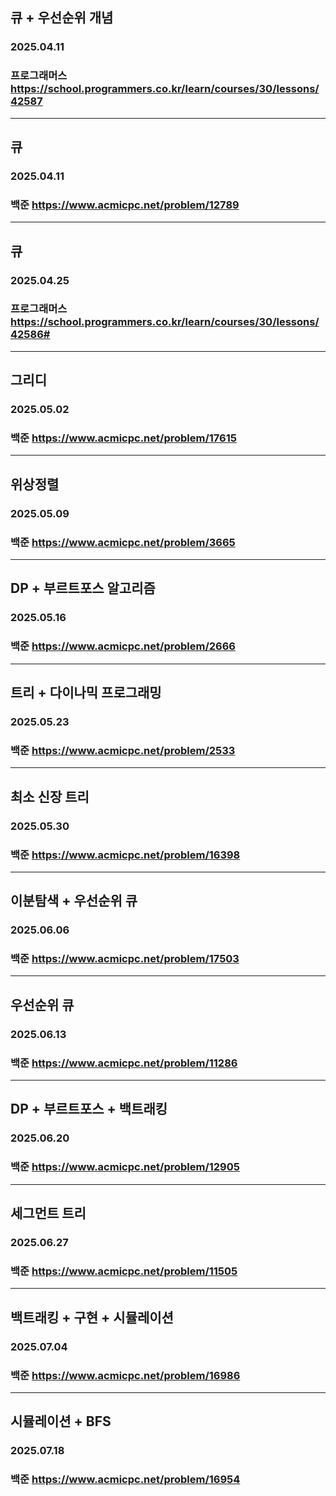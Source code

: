 ## 큐 + 우선순위 개념
### 2025.04.11
### 프로그래머스 https://school.programmers.co.kr/learn/courses/30/lessons/42587
---
## 큐
### 2025.04.11
### 백준 https://www.acmicpc.net/problem/12789
---
## 큐
### 2025.04.25
### 프로그래머스 https://school.programmers.co.kr/learn/courses/30/lessons/42586#
---
## 그리디
### 2025.05.02
### 백준 https://www.acmicpc.net/problem/17615
---
## 위상정렬
### 2025.05.09
### 백준 https://www.acmicpc.net/problem/3665
---
## DP + 부르트포스 알고리즘
### 2025.05.16
### 백준 https://www.acmicpc.net/problem/2666
---
## 트리 + 다이나믹 프로그래밍
### 2025.05.23
### 백준 https://www.acmicpc.net/problem/2533
---
## 최소 신장 트리
### 2025.05.30
### 백준 https://www.acmicpc.net/problem/16398
---
## 이분탐색 + 우선순위 큐
### 2025.06.06
### 백준 https://www.acmicpc.net/problem/17503
---
## 우선순위 큐
### 2025.06.13
### 백준 https://www.acmicpc.net/problem/11286
---
## DP + 부르트포스 + 백트래킹
### 2025.06.20
### 백준 https://www.acmicpc.net/problem/12905
---
## 세그먼트 트리
### 2025.06.27
### 백준 https://www.acmicpc.net/problem/11505
---
## 백트래킹 + 구현 + 시뮬레이션
### 2025.07.04
### 백준 https://www.acmicpc.net/problem/16986
---
## 시뮬레이션 + BFS
### 2025.07.18
### 백준 https://www.acmicpc.net/problem/16954
